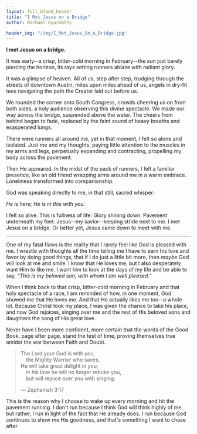 ```yaml
---
layout: full_bleed_header
title: "I Met Jesus on a Bridge"
author: Michael Gyarmathy

header_img: "/img/I_Met_Jesus_On_A_Bridge.jpg"
---
```


**I met Jesus on a bridge.**

It was early--a crisp, bitter-cold morning in February--the sun just barely piercing the horizon, its rays setting runners ablaze with radiant glory.

It was a glimpse of heaven. All of us, step after step, trudging through the streets of downtown Austin, miles upon miles ahead of us, angels in dry-fit tees navigating the path the Creator laid out before us.

We rounded the corner onto South Congress, crowds cheering us on from both sides, a holy audience observing this divine spectacle. We made our way across the bridge, suspended above the water. The cheers from behind began to fade, replaced by the faint sound of heavy breaths and exasperated lungs.

There were runners all around me, yet in that moment, I felt so alone and isolated. Just me and my thoughts, paying little attention to the muscles in my arms and legs, perpetually expanding and contracting, propelling my body across the pavement.

Then He appeared. In the midst of the pack of runners, I felt a familiar presence, like an old friend wrapping arms around me in a warm embrace. Loneliness transformed into companionship.

God was speaking directly to me, in that still, sacred whisper:

*He is here; He is in this with you.*

I felt so alive. This is fullness of life: Glory shining down. Pavement underneath my feet. Jesus--my savior--keeping stride next to me. I met Jesus on a bridge. Or better yet, Jesus came down to meet with me.

<hr>

One of my fatal flaws is the reality that I rarely feel like God is pleased with me. I wrestle with thoughts all the time telling me I have to earn his love and favor by doing good things, that if I do just a little bit more, then *maybe* God will look at me and smile. I know that He loves me, but I also desperately want Him to like me. I want him to look at the days of my life and be able to say, *"This is my beloved son, with whom I am well pleased."*

When I think back to that crisp, bitter-cold morning in February and that holy spectacle of a race, I am reminded of how, in one moment, God showed me that He loves me. And that He actually likes me too--a whole lot. Because Christ took my place, I was given the chance to take his place, and now God rejoices, singing over me and the rest of His beloved sons and daughters the song of His great love.

Never have I been more confident, more certain that the words of the Good Book, page after page, stand the test of time, proving themselves true amidst the war between Faith and Doubt.

>The Lord your God is with you,<br/>&emsp;the Mighty Warrior who saves.<br/>He will take great delight in you;<br/>&emsp;in his love he will no longer rebuke you,<br/>&emsp;but will rejoice over you with singing.<footer>— Zephaniah 3:17</footer>

This is the reason why I choose to wake up every morning and hit the pavement running. I don't run because I think God will think highly of me, but rather, I run in light of the fact that He already does. I run because God continues to show me His goodness, and that's something I want to chase after.
